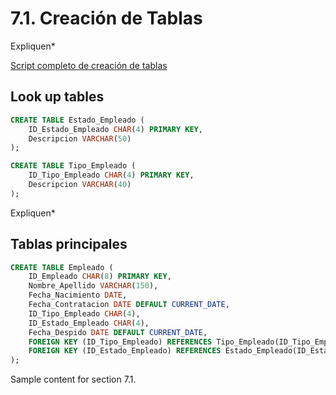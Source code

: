 # 7.1. Creación de Tablas

Expliquen*

[Script completo de creación de tablas](create_table_script.md)
## Look up tables
```sql
CREATE TABLE Estado_Empleado (
    ID_Estado_Empleado CHAR(4) PRIMARY KEY,
    Descripcion VARCHAR(50)
);

CREATE TABLE Tipo_Empleado (
    ID_Tipo_Empleado CHAR(4) PRIMARY KEY,
    Descripcion VARCHAR(40)
);

```

Expliquen*

## Tablas principales
```sql
CREATE TABLE Empleado (
    ID_Empleado CHAR(8) PRIMARY KEY,
    Nombre_Apellido VARCHAR(150),
    Fecha_Nacimiento DATE,
    Fecha_Contratacion DATE DEFAULT CURRENT_DATE,
    ID_Tipo_Empleado CHAR(4),
    ID_Estado_Empleado CHAR(4),
    Fecha_Despido DATE DEFAULT CURRENT_DATE,
    FOREIGN KEY (ID_Tipo_Empleado) REFERENCES Tipo_Empleado(ID_Tipo_Empleado),
    FOREIGN KEY (ID_Estado_Empleado) REFERENCES Estado_Empleado(ID_Estado_Empleado)
);
```

Sample content for section 7.1.
